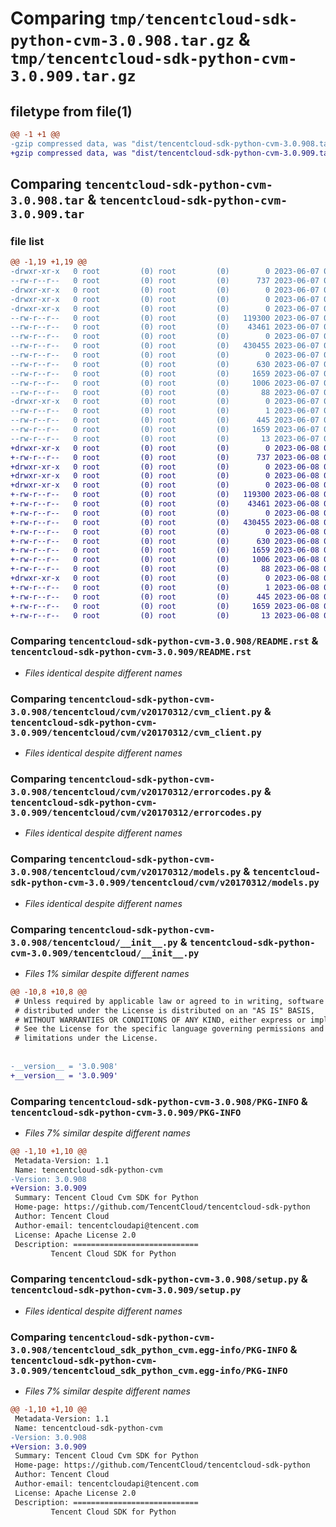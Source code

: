 # Comparing `tmp/tencentcloud-sdk-python-cvm-3.0.908.tar.gz` & `tmp/tencentcloud-sdk-python-cvm-3.0.909.tar.gz`

## filetype from file(1)

```diff
@@ -1 +1 @@
-gzip compressed data, was "dist/tencentcloud-sdk-python-cvm-3.0.908.tar", last modified: Wed Jun  7 00:21:43 2023, max compression
+gzip compressed data, was "dist/tencentcloud-sdk-python-cvm-3.0.909.tar", last modified: Thu Jun  8 00:22:13 2023, max compression
```

## Comparing `tencentcloud-sdk-python-cvm-3.0.908.tar` & `tencentcloud-sdk-python-cvm-3.0.909.tar`

### file list

```diff
@@ -1,19 +1,19 @@
-drwxr-xr-x   0 root         (0) root         (0)        0 2023-06-07 00:21:43.000000 tencentcloud-sdk-python-cvm-3.0.908/
--rw-r--r--   0 root         (0) root         (0)      737 2023-06-07 00:21:43.000000 tencentcloud-sdk-python-cvm-3.0.908/README.rst
-drwxr-xr-x   0 root         (0) root         (0)        0 2023-06-07 00:21:43.000000 tencentcloud-sdk-python-cvm-3.0.908/tencentcloud/
-drwxr-xr-x   0 root         (0) root         (0)        0 2023-06-07 00:21:43.000000 tencentcloud-sdk-python-cvm-3.0.908/tencentcloud/cvm/
-drwxr-xr-x   0 root         (0) root         (0)        0 2023-06-07 00:21:43.000000 tencentcloud-sdk-python-cvm-3.0.908/tencentcloud/cvm/v20170312/
--rw-r--r--   0 root         (0) root         (0)   119300 2023-06-07 00:21:43.000000 tencentcloud-sdk-python-cvm-3.0.908/tencentcloud/cvm/v20170312/cvm_client.py
--rw-r--r--   0 root         (0) root         (0)    43461 2023-06-07 00:21:43.000000 tencentcloud-sdk-python-cvm-3.0.908/tencentcloud/cvm/v20170312/errorcodes.py
--rw-r--r--   0 root         (0) root         (0)        0 2023-06-07 00:21:43.000000 tencentcloud-sdk-python-cvm-3.0.908/tencentcloud/cvm/v20170312/__init__.py
--rw-r--r--   0 root         (0) root         (0)   430455 2023-06-07 00:21:43.000000 tencentcloud-sdk-python-cvm-3.0.908/tencentcloud/cvm/v20170312/models.py
--rw-r--r--   0 root         (0) root         (0)        0 2023-06-07 00:21:43.000000 tencentcloud-sdk-python-cvm-3.0.908/tencentcloud/cvm/__init__.py
--rw-r--r--   0 root         (0) root         (0)      630 2023-06-07 00:21:43.000000 tencentcloud-sdk-python-cvm-3.0.908/tencentcloud/__init__.py
--rw-r--r--   0 root         (0) root         (0)     1659 2023-06-07 00:21:43.000000 tencentcloud-sdk-python-cvm-3.0.908/PKG-INFO
--rw-r--r--   0 root         (0) root         (0)     1006 2023-06-07 00:21:43.000000 tencentcloud-sdk-python-cvm-3.0.908/setup.py
--rw-r--r--   0 root         (0) root         (0)       88 2023-06-07 00:21:43.000000 tencentcloud-sdk-python-cvm-3.0.908/setup.cfg
-drwxr-xr-x   0 root         (0) root         (0)        0 2023-06-07 00:21:43.000000 tencentcloud-sdk-python-cvm-3.0.908/tencentcloud_sdk_python_cvm.egg-info/
--rw-r--r--   0 root         (0) root         (0)        1 2023-06-07 00:21:43.000000 tencentcloud-sdk-python-cvm-3.0.908/tencentcloud_sdk_python_cvm.egg-info/dependency_links.txt
--rw-r--r--   0 root         (0) root         (0)      445 2023-06-07 00:21:43.000000 tencentcloud-sdk-python-cvm-3.0.908/tencentcloud_sdk_python_cvm.egg-info/SOURCES.txt
--rw-r--r--   0 root         (0) root         (0)     1659 2023-06-07 00:21:43.000000 tencentcloud-sdk-python-cvm-3.0.908/tencentcloud_sdk_python_cvm.egg-info/PKG-INFO
--rw-r--r--   0 root         (0) root         (0)       13 2023-06-07 00:21:43.000000 tencentcloud-sdk-python-cvm-3.0.908/tencentcloud_sdk_python_cvm.egg-info/top_level.txt
+drwxr-xr-x   0 root         (0) root         (0)        0 2023-06-08 00:22:13.000000 tencentcloud-sdk-python-cvm-3.0.909/
+-rw-r--r--   0 root         (0) root         (0)      737 2023-06-08 00:22:13.000000 tencentcloud-sdk-python-cvm-3.0.909/README.rst
+drwxr-xr-x   0 root         (0) root         (0)        0 2023-06-08 00:22:13.000000 tencentcloud-sdk-python-cvm-3.0.909/tencentcloud/
+drwxr-xr-x   0 root         (0) root         (0)        0 2023-06-08 00:22:13.000000 tencentcloud-sdk-python-cvm-3.0.909/tencentcloud/cvm/
+drwxr-xr-x   0 root         (0) root         (0)        0 2023-06-08 00:22:13.000000 tencentcloud-sdk-python-cvm-3.0.909/tencentcloud/cvm/v20170312/
+-rw-r--r--   0 root         (0) root         (0)   119300 2023-06-08 00:22:13.000000 tencentcloud-sdk-python-cvm-3.0.909/tencentcloud/cvm/v20170312/cvm_client.py
+-rw-r--r--   0 root         (0) root         (0)    43461 2023-06-08 00:22:13.000000 tencentcloud-sdk-python-cvm-3.0.909/tencentcloud/cvm/v20170312/errorcodes.py
+-rw-r--r--   0 root         (0) root         (0)        0 2023-06-08 00:22:13.000000 tencentcloud-sdk-python-cvm-3.0.909/tencentcloud/cvm/v20170312/__init__.py
+-rw-r--r--   0 root         (0) root         (0)   430455 2023-06-08 00:22:13.000000 tencentcloud-sdk-python-cvm-3.0.909/tencentcloud/cvm/v20170312/models.py
+-rw-r--r--   0 root         (0) root         (0)        0 2023-06-08 00:22:13.000000 tencentcloud-sdk-python-cvm-3.0.909/tencentcloud/cvm/__init__.py
+-rw-r--r--   0 root         (0) root         (0)      630 2023-06-08 00:22:13.000000 tencentcloud-sdk-python-cvm-3.0.909/tencentcloud/__init__.py
+-rw-r--r--   0 root         (0) root         (0)     1659 2023-06-08 00:22:13.000000 tencentcloud-sdk-python-cvm-3.0.909/PKG-INFO
+-rw-r--r--   0 root         (0) root         (0)     1006 2023-06-08 00:22:13.000000 tencentcloud-sdk-python-cvm-3.0.909/setup.py
+-rw-r--r--   0 root         (0) root         (0)       88 2023-06-08 00:22:13.000000 tencentcloud-sdk-python-cvm-3.0.909/setup.cfg
+drwxr-xr-x   0 root         (0) root         (0)        0 2023-06-08 00:22:13.000000 tencentcloud-sdk-python-cvm-3.0.909/tencentcloud_sdk_python_cvm.egg-info/
+-rw-r--r--   0 root         (0) root         (0)        1 2023-06-08 00:22:13.000000 tencentcloud-sdk-python-cvm-3.0.909/tencentcloud_sdk_python_cvm.egg-info/dependency_links.txt
+-rw-r--r--   0 root         (0) root         (0)      445 2023-06-08 00:22:13.000000 tencentcloud-sdk-python-cvm-3.0.909/tencentcloud_sdk_python_cvm.egg-info/SOURCES.txt
+-rw-r--r--   0 root         (0) root         (0)     1659 2023-06-08 00:22:13.000000 tencentcloud-sdk-python-cvm-3.0.909/tencentcloud_sdk_python_cvm.egg-info/PKG-INFO
+-rw-r--r--   0 root         (0) root         (0)       13 2023-06-08 00:22:13.000000 tencentcloud-sdk-python-cvm-3.0.909/tencentcloud_sdk_python_cvm.egg-info/top_level.txt
```

### Comparing `tencentcloud-sdk-python-cvm-3.0.908/README.rst` & `tencentcloud-sdk-python-cvm-3.0.909/README.rst`

 * *Files identical despite different names*

### Comparing `tencentcloud-sdk-python-cvm-3.0.908/tencentcloud/cvm/v20170312/cvm_client.py` & `tencentcloud-sdk-python-cvm-3.0.909/tencentcloud/cvm/v20170312/cvm_client.py`

 * *Files identical despite different names*

### Comparing `tencentcloud-sdk-python-cvm-3.0.908/tencentcloud/cvm/v20170312/errorcodes.py` & `tencentcloud-sdk-python-cvm-3.0.909/tencentcloud/cvm/v20170312/errorcodes.py`

 * *Files identical despite different names*

### Comparing `tencentcloud-sdk-python-cvm-3.0.908/tencentcloud/cvm/v20170312/models.py` & `tencentcloud-sdk-python-cvm-3.0.909/tencentcloud/cvm/v20170312/models.py`

 * *Files identical despite different names*

### Comparing `tencentcloud-sdk-python-cvm-3.0.908/tencentcloud/__init__.py` & `tencentcloud-sdk-python-cvm-3.0.909/tencentcloud/__init__.py`

 * *Files 1% similar despite different names*

```diff
@@ -10,8 +10,8 @@
 # Unless required by applicable law or agreed to in writing, software
 # distributed under the License is distributed on an "AS IS" BASIS,
 # WITHOUT WARRANTIES OR CONDITIONS OF ANY KIND, either express or implied.
 # See the License for the specific language governing permissions and
 # limitations under the License.
 
 
-__version__ = '3.0.908'
+__version__ = '3.0.909'
```

### Comparing `tencentcloud-sdk-python-cvm-3.0.908/PKG-INFO` & `tencentcloud-sdk-python-cvm-3.0.909/PKG-INFO`

 * *Files 7% similar despite different names*

```diff
@@ -1,10 +1,10 @@
 Metadata-Version: 1.1
 Name: tencentcloud-sdk-python-cvm
-Version: 3.0.908
+Version: 3.0.909
 Summary: Tencent Cloud Cvm SDK for Python
 Home-page: https://github.com/TencentCloud/tencentcloud-sdk-python
 Author: Tencent Cloud
 Author-email: tencentcloudapi@tencent.com
 License: Apache License 2.0
 Description: ============================
         Tencent Cloud SDK for Python
```

### Comparing `tencentcloud-sdk-python-cvm-3.0.908/setup.py` & `tencentcloud-sdk-python-cvm-3.0.909/setup.py`

 * *Files identical despite different names*

### Comparing `tencentcloud-sdk-python-cvm-3.0.908/tencentcloud_sdk_python_cvm.egg-info/PKG-INFO` & `tencentcloud-sdk-python-cvm-3.0.909/tencentcloud_sdk_python_cvm.egg-info/PKG-INFO`

 * *Files 7% similar despite different names*

```diff
@@ -1,10 +1,10 @@
 Metadata-Version: 1.1
 Name: tencentcloud-sdk-python-cvm
-Version: 3.0.908
+Version: 3.0.909
 Summary: Tencent Cloud Cvm SDK for Python
 Home-page: https://github.com/TencentCloud/tencentcloud-sdk-python
 Author: Tencent Cloud
 Author-email: tencentcloudapi@tencent.com
 License: Apache License 2.0
 Description: ============================
         Tencent Cloud SDK for Python
```

